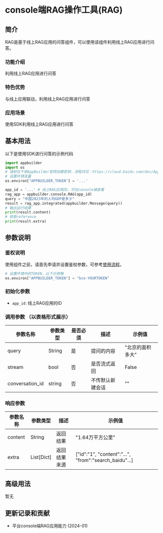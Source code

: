 # console端RAG操作工具(RAG)

## 简介
RAG是基于线上RAG应用的问答组件，可以使用该组件利用线上RAG应用进行问答。

### 功能介绍
利用线上RAG应用进行问答

### 特色优势
与线上应用联动，利用线上RAG应用进行问答

### 应用场景
使用SDK利用线上RAG应用进行问答

## 基本用法
以下是使用SDK进行问答的示例代码
```python
import appbuilder
import os
# 请前往千帆AppBuilder官网创建密钥，流程详见：https://cloud.baidu.com/doc/AppBuilder/s/Olq6grrt6#1%E3%80%81%E5%88%9B%E5%BB%BA%E5%AF%86%E9%92%A5
# 设置环境变量
os.environ["APPBUILDER_TOKEN"] = '...'

app_id = '...' # 线上RAG应用ID，可在console端查看
rag_app = appbuilder.console.RAG(app_id)
query = "中国2023年的人均GDP是多少"
result = rag_app.integrated(appbuilder.Message(query))
# 输出运行结果
print(result.content)
# 获取reference
print(result.extra)
```

## 参数说明
### 鉴权说明
使用组件之前，请首先申请并设置鉴权参数，可参考[使用流程](https://cloud.baidu.com/doc/AppBuilder/s/Olq6grrt6#1%E3%80%81%E5%88%9B%E5%BB%BA%E5%AF%86%E9%92%A5)。
```python
# 设置环境中的TOKEN，以下示例略
os.environ["APPBUILDER_TOKEN"] = "bce-YOURTOKEN"
```

### 初始化参数
- `app_id`: 线上RAG应用的ID


### 调用参数 （以表格形式展示）
| 参数名称   | 参数类型   | 是否必须 | 描述                  | 示例值  |
|--------|--------|------|---------------------|------|
| query  | String | 是    | 提问的内容               | "北京的面积多大" |
| stream | bool   | 否    | 是否流式返回              | False|
| conversation_id | string | 否    | 不传默认新建会话 | ""|

### 响应参数
| 参数名称    | 参数类型       | 描述     | 示例值                                                   |
|---------|------------|--------|-------------------------------------------------------|
| content | String     | 返回结果   | "1.64万平方公里"                                           |
| extra   | List[Dict] | 返回结果来源 | ["id":"1", "content":"...", "from":"search_baidu"...] |


## 高级用法
暂无


## 更新记录和贡献
* 平台console端RAG应用能力 (2024-01)

